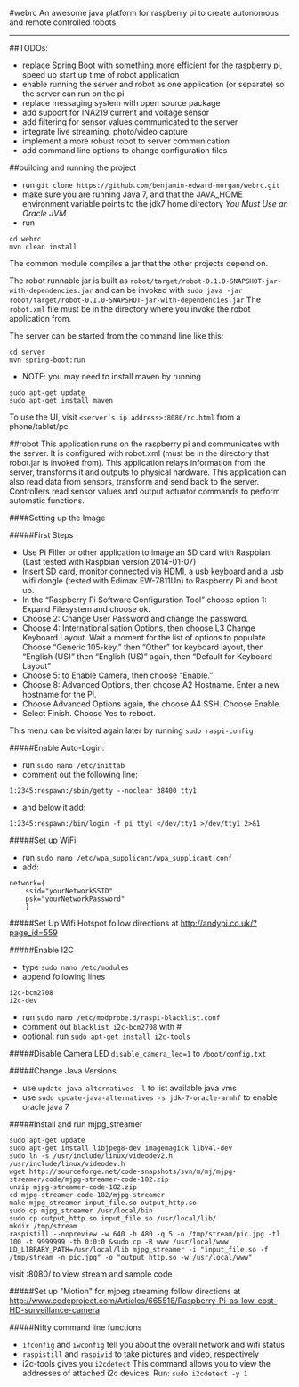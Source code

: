 #webrc
An awesome java platform for raspberry pi to create autonomous and remote controlled robots.
****

##TODOs:
* replace Spring Boot with something more efficient for the raspberry pi, speed up start up time of robot application
* enable running the server and robot as one application (or separate) so the server can run on the pi
* replace messaging system with open source package
* add support for INA219 current and voltage sensor
* add filtering for sensor values communicated to the server
* integrate live streaming, photo/video capture
* implement a more robust robot to server communication
* add command line options to change configuration files

##building and running the project
* run `git clone https://github.com/benjamin-edward-morgan/webrc.git`
* make sure you are running Java 7, and that the JAVA_HOME environment variable points to the jdk7 home directory _You Must Use an Oracle JVM_
* run 
```
cd webrc
mvn clean install
```

The common module compiles a jar that the other projects depend on.

The robot runnable jar is built as `robot/target/robot-0.1.0-SNAPSHOT-jar-with-dependencies.jar` and can be invoked with `sudo java -jar robot/target/robot-0.1.0-SNAPSHOT-jar-with-dependencies.jar` The `robot.xml` file must be in the directory where you invoke the robot application from.

The server can be started from the command line like this:
````
cd server
mvn spring-boot:run
````
- NOTE: you may need to install maven by running 
```
sudo apt-get update
sudo apt-get install maven
````

To use the UI, visit `<server’s ip address>:8080/rc.html` from a phone/tablet/pc.

##robot
This application runs on the raspberry pi and communicates with the server. It is configured with robot.xml (must be in the directory that robot.jar is invoked from). This application relays information from the server, transforms it and outputs to physical hardware. This application can also read data from sensors, transform and send back to the server. Controllers read sensor values and output actuator commands to perform automatic functions.

####Setting up the Image

#####First Steps
* Use Pi Filler or other application to image an SD card with Raspbian. (Last tested with Raspbian version 2014-01-07)
* Insert SD card, monitor connected via HDMI, a usb keyboard and a usb wifi dongle (tested with Edimax EW-7811Un) to Raspberry Pi and boot up.
* In the “Raspberry Pi Software Configuration Tool” choose option 1: Expand Filesystem and choose ok.
* Choose 2: Change User Password and change the password.
* Choose 4: Internationalisation Options, then choose L3 Change Keyboard Layout. Wait a moment for the list of options to populate. Choose “Generic 105-key,” then “Other” for keyboard layout, then “English (US)” then “English (US)” again, then “Default for Keyboard Layout” 
* Choose 5: to Enable Camera, then choose “Enable.”
* Choose 8: Advanced Options, then choose A2 Hostname. Enter a new hostname for the Pi.
* Choose Advanced Options again, the choose A4 SSH. Choose Enable.
* Select Finish. Choose Yes to reboot.

This menu can be visited again later by running `sudo raspi-config`

#####Enable Auto-Login:
* run `sudo nano /etc/inittab`
* comment out the following line:
```
1:2345:respawn:/sbin/getty --noclear 38400 tty1
```
* and below it add:
```
1:2345:respawn:/bin/login -f pi ttyl </dev/tty1 >/dev/tty1 2>&1
```

#####Set up WiFi:
* run `sudo nano /etc/wpa_supplicant/wpa_supplicant.conf`
* add:
```
network={
    ssid="yourNetworkSSID"
    psk="yourNetworkPassword"
    }
```

#####Set Up Wifi Hotspot
follow directions at http://andypi.co.uk/?page_id=559

#####Enable I2C
* type `sudo nano /etc/modules`
* append following lines
```
i2c-bcm2708 
i2c-dev 
```
* run `sudo nano /etc/modprobe.d/raspi-blacklist.conf`
* comment out `blacklist i2c-bcm2708` with #
* optional: run `sudo apt-get install i2c-tools`

#####Disable Camera LED
`disable_camera_led=1` to `/boot/config.txt`

#####Change Java Versions
* use `update-java-alternatives -l` to list available java vms
* use `sudo update-java-alternatives -s jdk-7-oracle-armhf` to enable oracle java 7

#####Install and run mjpg_streamer
```
sudo apt-get update
sudo apt-get install libjpeg8-dev imagemagick libv4l-dev
sudo ln -s /usr/include/linux/videodev2.h /usr/include/linux/videodev.h
wget http://sourceforge.net/code-snapshots/svn/m/mj/mjpg-streamer/code/mjpg-streamer-code-182.zip
unzip mjpg-streamer-code-182.zip
cd mjpg-streamer-code-182/mjpg-streamer
make mjpg_streamer input_file.so output_http.so
sudo cp mjpg_streamer /usr/local/bin
sudo cp output_http.so input_file.so /usr/local/lib/
mkdir /tmp/stream
raspistill --nopreview -w 640 -h 480 -q 5 -o /tmp/stream/pic.jpg -tl 100 -t 9999999 -th 0:0:0 &sudo cp -R www /usr/local/www
LD_LIBRARY_PATH=/usr/local/lib mjpg_streamer -i "input_file.so -f /tmp/stream -n pic.jpg" -o "output_http.so -w /usr/local/www"
```
visit <ip address of pi>:8080/ to view stream and sample code

#####Set up "Motion" for mjpeg streaming
follow directions at http://www.codeproject.com/Articles/665518/Raspberry-Pi-as-low-cost-HD-surveillance-camera	

#####Nifty command line functions
* `ifconfig` and `iwconfig` tell you about the overall network and wifi status
* `raspistill` and `raspivid` to take pictures and video, respectively
* i2c-tools gives you `i2cdetect` This command allows you to view the addresses of attached i2c devices. Run: `sudo i2cdetect -y 1`


